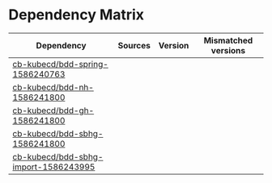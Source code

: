 # Dependency Matrix

Dependency | Sources | Version | Mismatched versions
---------- | ------- | ------- | -------------------
[cb-kubecd/bdd-spring-1586240763](https://github.com/cb-kubecd/bdd-spring-1586240763.git) |  | []() | 
[cb-kubecd/bdd-nh-1586241800](https://github.com/cb-kubecd/bdd-nh-1586241800.git) |  | []() | 
[cb-kubecd/bdd-gh-1586241800](https://github.com/cb-kubecd/bdd-gh-1586241800.git) |  | []() | 
[cb-kubecd/bdd-sbhg-1586241800](https://github.com/cb-kubecd/bdd-sbhg-1586241800.git) |  | []() | 
[cb-kubecd/bdd-sbhg-import-1586243995](https://github.com/cb-kubecd/bdd-sbhg-import-1586243995.git) |  | []() | 
